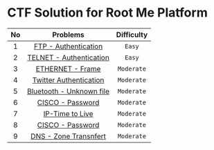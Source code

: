 # CTF Solution for Root Me Platform

| **No** | **Problems** | **Difficulty** |
| :----: | :----------: | :------------: |
| 1	 | [FTP - Authentication](https://github.com/aveenain/CTF-Solution/tree/main/Root%20Me/Network/FTP%20-%20Authentication_Complete) | `Easy` |
| 2	 | [TELNET - Authentication](https://github.com/aveenain/CTF-Solution/tree/main/Root%20Me/Network/TELNET%20-%20Authentication_Complete) | `Easy` |
| 3	 | [ETHERNET - Frame](https://github.com/aveenain/CTF-Solution/tree/main/Root%20Me/Network/ETHERNET%20-%20Frame_Complete) | `Moderate` |
| 4	 | [Twitter Authentication](https://github.com/aveenain/CTF-Solution/tree/main/Root%20Me/Network/Twitter%20Authentication_Complete) | `Moderate` |
| 5	 | [Bluetooth - Unknown file](https://github.com/aveenain/CTF-Solution/tree/main/Root%20Me/Network/Bluetooth%20-%20Unknown%20file_Complete) | `Moderate` |
| 6	 | [CISCO - Password](https://github.com/aveenain/CTF-Solution/tree/main/Root%20Me/Network/CISCO%20-%20Password_Complete) | `Moderate` |
| 7  	 | [IP-Time to Live](https://github.com/aveenain/CTF-Solution/tree/main/Root%20Me/Network/IP-Time%20to%20live_Complete) | `Moderate` |
| 8  	 | [CISCO - Password](https://github.com/aveenain/CTF-Solution/tree/main/Root%20Me/Network/CISCO%20-%20Password_Complete) | `Moderate` |
| 9	 | [DNS - Zone Transnfert](https://github.com/AlphaByte-RedTeam/CTF-Solution/tree/main/Root%20Me/Network/DNS%20-%20Zone%20transfer_Complete) | `Moderate` |